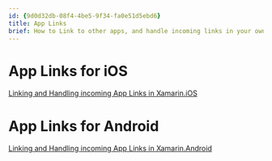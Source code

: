 ```yaml
---
id: {9d0d32db-08f4-4be5-9f34-fa0e51d5ebd6}  
title: App Links  
brief: How to Link to other apps, and handle incoming links in your own apps using App Links.  
---
```


# App Links for iOS

 [Linking and Handling incoming App Links in Xamarin.iOS](app-links-ios)

# App Links for Android

 [Linking and Handling incoming App Links in Xamarin.Android](app-links-android)